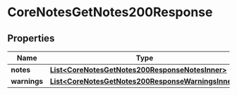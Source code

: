 

# CoreNotesGetNotes200Response


## Properties

| Name | Type | Description | Notes |
|------------ | ------------- | ------------- | -------------|
|**notes** | [**List&lt;CoreNotesGetNotes200ResponseNotesInner&gt;**](CoreNotesGetNotes200ResponseNotesInner.md) |  |  |
|**warnings** | [**List&lt;CoreNotesGetNotes200ResponseWarningsInner&gt;**](CoreNotesGetNotes200ResponseWarningsInner.md) |  |  [optional] |



